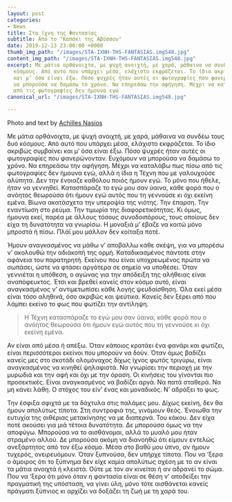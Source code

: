 ```yaml
---
layout: post
categories:
- News
title: Στα ίχνη της Φαντασίας
subtitle: Από το "Καπάκι της Αβύσσου"
date: 2019-12-13 23:00:00 +0000
thumb_img_path: "/images/STA-IXNH-THS-FANTASIAS.img548.jpg"
content_img_path: "/images/STA-IXNH-THS-FANTASIAS.img548.jpg"
excerpt: Με μάτια ορθάνοιχτα, με ψυχή ανοιχτή, με χαρά, μάθαινα να συνδέω τους δυό
  κόσμους. Από αυτό που υπάρχει μέσα, ελάχιστο εκφράζεται. Το ίδιο ακριβώς συμβαίνει
  και μ’ όσα είναι έξω. Πόσο ψυχρές ήταν αυτές οι φωτογραφίες που φανερώνονταν. Ευχόμουν
  να μπορούσα να δαμάσω το χρόνο. Να επηρεάσω την αφήγηση. Μέχρι να καταλάβω πως πίσω
  από τις φωτογραφίες δεν ήμουνα εγώ
canonical_url: "/images/STA-IXNH-THS-FANTASIAS.img548.jpg"

---
```

Photo and text by <a href="https://anikon.org/" target="blank">Achilles Nasios</a>

Με μάτια ορθάνοιχτα, με ψυχή ανοιχτή, με χαρά, μάθαινα να συνδέω τους δυό κόσμους. Από αυτό που υπάρχει μέσα, ελάχιστο εκφράζεται. Το ίδιο ακριβώς συμβαίνει και μ’ όσα είναι έξω. Πόσο ψυχρές ήταν αυτές οι φωτογραφίες που φανερώνονταν. Ευχόμουν να μπορούσα να δαμάσω το χρόνο. Να επηρεάσω την αφήγηση. Μέχρι να καταλάβω πως πίσω από τις φωτογραφίες δεν ήμουνα εγώ, αλλά η ίδια η Τέχνη που με γαλουχούσε αλύπητα. Δεν την ένοιαζε καθόλου ποιός ήμουν εγώ. Το μόνο που ήθελε, ήταν να γεννηθεί. Κατασπάραζε το εγώ μου σαν ύαινα, κάθε φορά που ο ανόητος θεωρούσα ότι ήμουν εγώ αυτός που τη γεννούσε κι όχι εκείνη εμένα. Βίωνα ακατάσχετα την υπεροψία της νιότης. Την έπαρση. Την εναντίωση στο ρεύμα. Την τιμωρία της διαφορετικότητας. Κι όμως, ήμουνα εκεί, παρέα με άλλους τόσους συνοδοιπόρους, τους οποίους δεν είχα τη δυνατότητα να γνωρίσω. Η μοναξιά μ’ έβαζε να κοιτώ μόνο μπροστά ή πίσω. Πλάϊ μου μάλλον δεν κοίταξα ποτέ.

Ήμουν αναγκασμένος να μάθω ν’ αποβάλλω κάθε σκέψη, για να μπορέσω ν’ ακολουθώ την αδιάκοπή της ορμή. Καταδικασμένος πάντοτε στην αφάνεια του παρατηρητή. Εκείνου που είναι υποχρεωμένος πρώτα να σωπάσει, ώστε να φτάσει αργότερα σε σημείο να υποθέσει. Όταν γεννιέται η υπόθεση, ο αγώνας για την απόδειξη της αλήθειας είναι αναπόφευκτος. Έτσι και βρεθεί κανείς στον κόσμο αυτό, είναι αναγκασμένος ν’ αντιμετωπίσει κάθε λογής ψευδαίσθηση. Όλα εκεί μέσα είναι τόσο αληθινά, όσο ακριβώς και ψεύτικα. Κανείς δεν ξέρει από που λάμπει εκείνο το φως που φωτίζει την αντίληψη. 

> Η Τέχνη κατασπάραζε το εγώ μου σαν ύαινα, κάθε φορά που ο ανόητος θεωρούσα ότι ήμουν εγώ αυτός που τη γεννούσε κι όχι εκείνη εμένα.

Αν είναι από μέσα ή απέξω. Όταν κάποιος κρατάει ένα φανάρι και φωτίζει, είναι περισσότεροι εκείνοι που μπορούν να δούν. Όταν όμως βαδίζει κανείς μες στο σκοτάδι ολομόναχος δίχως ίχνος φωτός τριγύρω, είναι αναγκασμένος να κινηθεί ψηλαφιστά. Να γνωρίσει την περιοχή με την μυρωδιά και την αφή και όχι με την όραση. Οι κινήσεις του γίνονται πιo προσεκτικές. Είναι αναγκασμένος να βαδίζει αργά. Να πατά σταθερά. Να μη κάνει λάθη. Ο στόχος του είν’ ένας και μοναδικός. Ν’ αδράξει το φως.

Την έσφιξα σφιχτά με τα δάχτυλα στις παλάμες μου. Δίχως εκείνη, δεν θα ήμουν απολύτως τίποτα. Στη συντροφιά της, γινόμουν θεός. Ένοιωθα την ευτυχία της αιθέριας μετακίνησης να με διαπερνά. Του κάκου. Δεν είχα ποτέ ακούσει για μιά τέτοια δυνατότητα. Δε μπορούσα όμως να την αποφύγω. Μπορούσα να το αισθάνομαι, αλλά το μυαλό μου ήταν στραμένο αλλού. Δε μπορούσα ακόμη να διανοηθώ ότι είμουν εντελώς ανεξάρτητος από τον έξω κόσμο. Μέσα στο βαθύ μου ύπνο, αν ήμουν τυχερός, ονειρευόμουν. Όταν ξυπνούσα, δεν υπήρχε τίποτα. Που να ‘ξερα ο άμοιρος ότι το ξύπνημα δεν είχε καμία απολύτως σχέση με το αν είναι τα μάτια ανοιχτά ή κλειστά. Ούτε με τον αν κινείται ή αν αδρανεί το σώμα. Που να ‘ξερα ότι μόνο όταν η φαντασία είναι σε θέση ν’ αποδείξει την πραγματική της υπόσταση, να γίνει ύλη, μόνο τότε αισθάνεται κανείς πράγματι ξύπνιος κι αρχίζει να δοξάζει τη ζωή με τη χαρά του.